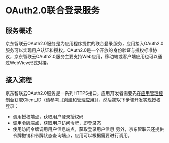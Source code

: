 # OAuth2.0联合登录服务

## 服务概述
京东智联云OAuth2.0服务是为应用程序提供的联合登录服务，应用接入OAuth2.0服务可以实现用户认证和授权。OAuth2.0是一个开放的身份验证与授权标准协议，京东智联云OAuth2.0服务主要支持Web应用，移动端或客户端应用也可以通过WebView形式对接。

## 接入流程
京东智联云OAuth2.0服务是一系列HTTPS接口。应用开发者需要先在[应用管理控制台](https://ias-console.jdcloud.com/ias/apps)获取Client_ID（请参考[《创建和管理应用》]()），然后按以下步骤开发实现授权登录：
* 调用授权端点，获取用户登录授权码
* 调用令牌端点，获取用户访问令牌，即登录态
* 使用访问令牌调用用户信息端点，获取登录用户信息
另外，京东智联云还提供令牌撤销和令牌状态查询端点，应用可以根据需要进行调用。

